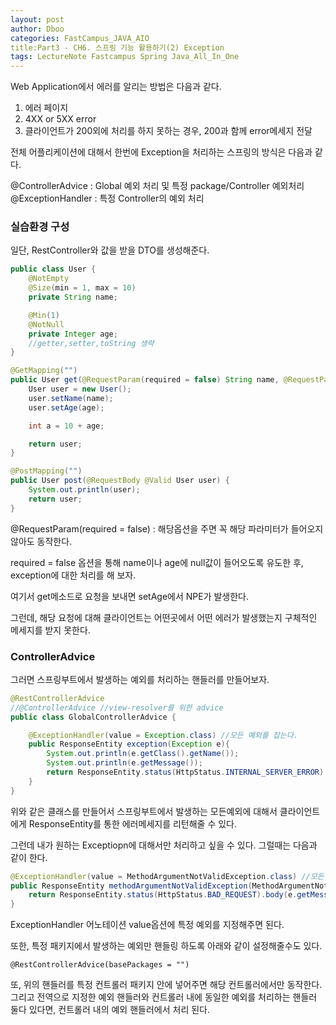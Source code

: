 ```yaml
---
layout: post
author: Dboo
categories: FastCampus_JAVA_AIO
title:Part3 - CH6. 스프링 기능 활용하기(2) Exception
tags: LectureNote Fastcampus Spring Java_All_In_One
---
```


Web Application에서 에러를 알리는 방법은 다음과 같다.

1. 에러 페이지
2. 4XX or 5XX error
3. 클라이언트가 200외에 처리를 하지 못하는 경우, 200과 함께 error메세지 전달

전체 어플리케이션에 대해서 한번에 Exception을 처리하는 스프링의 방식은 다음과 같다.

@ControllerAdvice : Global 예외 처리 및 특정 package/Controller 예외처리
@ExceptionHandler : 특정 Controller의 예외 처리

### 실습환경 구성

일단, RestController와 값을 받을 DTO를 생성해준다.

~~~java
public class User {
    @NotEmpty
    @Size(min = 1, max = 10)
    private String name;

    @Min(1)
    @NotNull
    private Integer age;
    //getter,setter,toString 생략
}
~~~

~~~java
@GetMapping("")
public User get(@RequestParam(required = false) String name, @RequestParam(required = false) Integer age) {
    User user = new User();
    user.setName(name);
    user.setAge(age);

    int a = 10 + age;

    return user;
}

@PostMapping("")
public User post(@RequestBody @Valid User user) {
    System.out.println(user);
    return user;
}
~~~

@RequestParam(required = false) : 해당옵션을 주면 꼭 해당 파라미터가 들어오지 않아도 동작한다.

required = false 옵션을 통해 name이나 age에 null값이 들어오도록 유도한 후, exception에 대한
처리를 해 보자.

여기서 get메소드로 요청을 보내면 setAge에서 NPE가 발생한다.

그런데, 해당 요청에 대해 클라이언트는 어떤곳에서 어떤 에러가 발생했는지 구체적인 메세지를 받지 못한다.

### ControllerAdvice

그러면 스프링부트에서 발생하는 예외를 처리하는 핸들러를 만들어보자.

~~~java
@RestControllerAdvice
//@ControllerAdvice //view-resolver를 위한 advice
public class GlobalControllerAdvice {

    @ExceptionHandler(value = Exception.class) //모든 예외를 잡는다.
    public ResponseEntity exception(Exception e){
        System.out.println(e.getClass().getName());
        System.out.println(e.getMessage());
        return ResponseEntity.status(HttpStatus.INTERNAL_SERVER_ERROR).body(e.getClass().getSimpleName());
    }
}
~~~

위와 같은 클래스를 만들어서 스프링부트에서 발생하는 모든예외에 대해서 클라이언트에게 ResponseEntity를
통한 에러메세지를 리턴해줄 수 있다.

그런데 내가 원하는 Exceptiopn에 대해서만 처리하고 싶을 수 있다. 그럴때는 다음과 같이 한다.


~~~java
@ExceptionHandler(value = MethodArgumentNotValidException.class) //모든 예외를 잡는다.
public ResponseEntity methodArgumentNotValidException(MethodArgumentNotValidException e){
    return ResponseEntity.status(HttpStatus.BAD_REQUEST).body(e.getMessage());
}
~~~

ExceptionHandler 어노테이션 value옵션에 특정 예외를 지정해주면 된다.

또한, 특정 패키지에서 발생하는 예외만 핸들링 하도록 아래와 같이 설정해줄수도 있다.

`@RestControllerAdvice(basePackages = "")`

또, 위의 핸들러를 특정 컨트롤러 패키지 안에 넣어주면 해당 컨트롤러에서만 동작한다. 그리고 전역으로 지정한
예외 핸들러와 컨트롤러 내에 동일한 예외를 처리하는 핸들러 둘다 있다면, 컨트롤러 내의 예외 핸들러에서 처리
된다.

